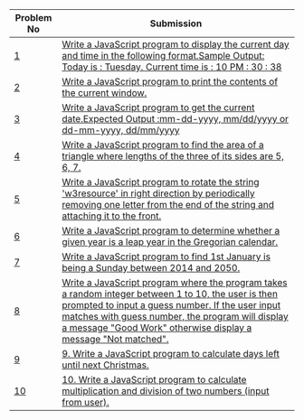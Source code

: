 | Problem No                                                            | Submission                                                     |
| --------------------------------------------------------------------- | -------------------------------------------------------------- |
| [1](https://github.com/abdullah-al-feroz/JavaScript--Problem--Solve/tree/main/Basic%20150%20Problems/1-10) | [ Write a JavaScript program to display the current day and time in the following format.Sample Output: Today is : Tuesday. Current time is : 10 PM : 30 : 38](https://github.com/abdullah-al-feroz/JavaScript--Problem--Solve/tree/main/Basic%20150%20Problems/1-10)               |
| [2](https://github.com/abdullah-al-feroz/JavaScript--Problem--Solve/tree/main/Basic%20150%20Problems/1-10) | [Write a JavaScript program to print the contents of the current window.](https://github.com/abdullah-al-feroz/JavaScript--Problem--Solve/tree/main/Basic%20150%20Problems/1-10)       |
| [3](https://github.com/abdullah-al-feroz/JavaScript--Problem--Solve/tree/main/Basic%20150%20Problems/1-10) |[Write a JavaScript program to get the current date.Expected Output :mm-dd-yyyy, mm/dd/yyyy or dd-mm-yyyy, dd/mm/yyyy](https://github.com/abdullah-al-feroz/JavaScript--Problem--Solve/tree/main/Basic%20150%20Problems/1-10) |
| [4](https://github.com/abdullah-al-feroz/JavaScript--Problem--Solve/tree/main/Basic%20150%20Problems/1-10) | [Write a JavaScript program to find the area of a triangle where lengths of the three of its sides are 5, 6, 7.](https://github.com/abdullah-al-feroz/JavaScript--Problem--Solve/tree/main/Basic%20150%20Problems/1-10)             |
| [5](https://github.com/abdullah-al-feroz/JavaScript--Problem--Solve/tree/main/Basic%20150%20Problems/1-10) | [Write a JavaScript program to rotate the string 'w3resource' in right direction by periodically removing one letter from the end of the string and attaching it to the front.](https://github.com/abdullah-al-feroz/JavaScript--Problem--Solve/tree/main/Basic%20150%20Problems/1-10)         |
| [6](https://github.com/abdullah-al-feroz/JavaScript--Problem--Solve/tree/main/Basic%20150%20Problems/1-10) | [Write a JavaScript program to determine whether a given year is a leap year in the Gregorian calendar.](https://github.com/abdullah-al-feroz/JavaScript--Problem--Solve/tree/main/Basic%20150%20Problems/1-10) |
| [7](https://github.com/abdullah-al-feroz/JavaScript--Problem--Solve/tree/main/Basic%20150%20Problems/1-10) | [Write a JavaScript program to find 1st January is being a Sunday between 2014 and 2050.](https://github.com/abdullah-al-feroz/JavaScript--Problem--Solve/tree/main/Basic%20150%20Problems/1-10)        |
| [8](https://github.com/abdullah-al-feroz/JavaScript--Problem--Solve/tree/main/Basic%20150%20Problems/1-10) | [Write a JavaScript program where the program takes a random integer between 1 to 10, the user is then prompted to input a guess number. If the user input matches with guess number, the program will display a message "Good Work" otherwise display a message "Not matched".](https://github.com/abdullah-al-feroz/JavaScript--Problem--Solve/tree/main/Basic%20150%20Problems/1-10)             |
| [9](https://github.com/abdullah-al-feroz/JavaScript--Problem--Solve/tree/main/Basic%20150%20Problems/1-10) | [9. Write a JavaScript program to calculate days left until next Christmas.](https://github.com/abdullah-al-feroz/JavaScript--Problem--Solve/tree/main/Basic%20150%20Problems/1-10) |
| [10](https://github.com/abdullah-al-feroz/JavaScript--Problem--Solve/tree/main/Basic%20150%20Problems/1-10)| [10. Write a JavaScript program to calculate multiplication and division of two numbers (input from user).](https://github.com/abdullah-al-feroz/JavaScript--Problem--Solve/tree/main/Basic%20150%20Problems/1-10) |

